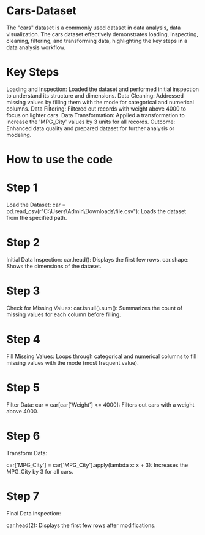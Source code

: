 # Cars-Dataset
The "cars" dataset is a commonly used dataset in data analysis, data visualization. The cars dataset effectively demonstrates loading, inspecting, cleaning, filtering, and transforming data, highlighting the key steps in a data analysis workflow.

# Key Steps
Loading and Inspection: Loaded the dataset and performed initial inspection to understand its structure and dimensions.
Data Cleaning: Addressed missing values by filling them with the mode for categorical and numerical columns.
Data Filtering: Filtered out records with weight above 4000 to focus on lighter cars.
Data Transformation: Applied a transformation to increase the 'MPG_City' values by 3 units for all records.
Outcome: Enhanced data quality and prepared dataset for further analysis or modeling.






# How to use the code
# Step 1
Load the Dataset:
car = pd.read_csv(r"C:\Users\Admin\Downloads\file.csv"): Loads the dataset from the specified path.
# Step 2
Initial Data Inspection:
car.head(): Displays the first few rows.
car.shape: Shows the dimensions of the dataset.
# Step 3
Check for Missing Values:
car.isnull().sum(): Summarizes the count of missing values for each column before filling.

# Step 4
Fill Missing Values:
Loops through categorical and numerical columns to fill missing values with the mode (most frequent value).

# Step 5
Filter Data:
car = car[car['Weight'] <= 4000]: Filters out cars with a weight above 4000.

# Step 6

Transform Data:

car['MPG_City'] = car['MPG_City'].apply(lambda x: x + 3): Increases the MPG_City by 3 for all cars.

# Step 7

Final Data Inspection:

car.head(2): Displays the first few rows after modifications.

